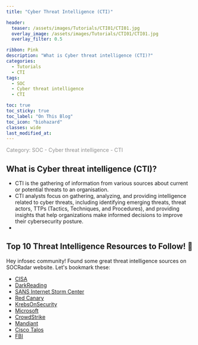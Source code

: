```yaml
---
title: "Cyber Threat Intelligence (CTI)"

header:
  teaser: /assets/images/Tutorials/CTI01/CTI01.jpg
  overlay_image: /assets/images/Tutorials/CTI01/CTI01.jpg
  overlay_filter: 0.5

ribbon: Pink
description: "What is Cyber threat intelligence (CTI)?"
categories:
  - Tutorials
  - CTI
tags: 
  - SOC
  - Cyber threat intelligence
  - CTI

toc: true
toc_sticky: true
toc_label: "On This Blog"
toc_icon: "biohazard"
classes: wide
last_modified_at: 
---
```

<span style="color: #909090">Category: SOC - Cyber threat intelligence - CTI</span>

## What is Cyber threat intelligence (CTI)?

- CTI is the gathering of information from various sources about current or potential threats to an organisation.
- CTI analysts focus on gathering, analyzing, and providing intelligence related to cyber threats, including identifying emerging threats, threat actors, TTPs (Tactics, Techniques, and Procedures), and providing insights that help organizations make informed decisions to improve their cybersecurity posture.
- 




## Top 10 Threat Intelligence Resources to Follow! 🚀

Hey infosec community! Found some great threat intelligence sources on SOCRadar website. Let's bookmark these:

- [CISA](https://www.cisa.gov/)
- [DarkReading](http://darkreading.com/)
- [SANS Internet Storm Center](https://isc.sans.edu/)
- [Red Canary](https://lnkd.in/ehrakwTA)
- [KrebsOnSecurity](https://lnkd.in/ew4hnCqY)
- [Microsoft](https://lnkd.in/eskd5ymK)
- [CrowdStrike](https://lnkd.in/e8tUV_Um)
- [Mandiant](https://lnkd.in/eQQ3qTfG)
- [Cisco Talos](https://lnkd.in/e68UJjEs)
- [FBI](https://lnkd.in/eNjGzReF)
